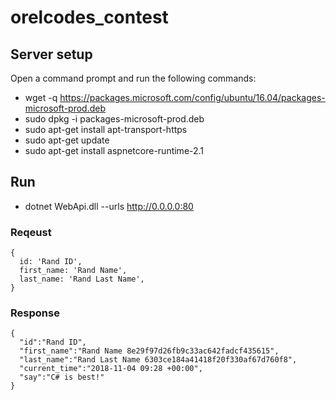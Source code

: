 # orelcodes_contest
## Server setup
Open a command prompt and run the following commands:

- wget -q https://packages.microsoft.com/config/ubuntu/16.04/packages-microsoft-prod.deb
- sudo dpkg -i packages-microsoft-prod.deb
- sudo apt-get install apt-transport-https
- sudo apt-get update
- sudo apt-get install aspnetcore-runtime-2.1

## Run
- dotnet WebApi.dll --urls http://0.0.0.0:80

### Reqeust
```
{
  id: 'Rand ID',
  first_name: 'Rand Name',
  last_name: 'Rand Last Name',
}
```
### Response
```
{
  "id":"Rand ID",
  "first_name":"Rand Name 8e29f97d26fb9c33ac642fadcf435615",
  "last_name":"Rand Last Name 6303ce184a41418f20f330af67d760f8",
  "current_time":"2018-11-04 09:28 +00:00",
  "say":"C# is best!"
}
```
